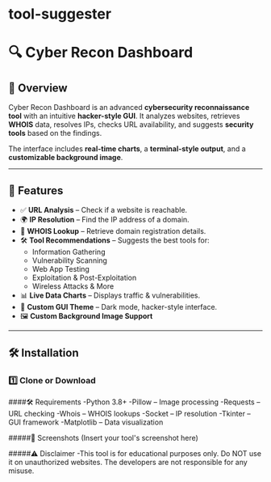 # tool-suggester
# 🔍 Cyber Recon Dashboard

## 🚀 Overview
Cyber Recon Dashboard is an advanced **cybersecurity reconnaissance tool** with an intuitive **hacker-style GUI**. It analyzes websites, retrieves **WHOIS** data, resolves IPs, checks URL availability, and suggests **security tools** based on the findings.

The interface includes **real-time charts**, a **terminal-style output**, and a **customizable background image**.

---

## 🎯 **Features**
- ✅ **URL Analysis** – Check if a website is reachable.
- 🌍 **IP Resolution** – Find the IP address of a domain.
- 🔎 **WHOIS Lookup** – Retrieve domain registration details.
- 🛠 **Tool Recommendations** – Suggests the best tools for:
  - Information Gathering
  - Vulnerability Scanning
  - Web App Testing
  - Exploitation & Post-Exploitation
  - Wireless Attacks & More
- 📊 **Live Data Charts** – Displays traffic & vulnerabilities.
- 🎨 **Custom GUI Theme** – Dark mode, hacker-style interface.
- 🖼 **Custom Background Image Support**

---

## 🛠 **Installation**
### 1️⃣ **Clone or Download**

####🛠 Requirements
-Python 3.8+
-Pillow – Image processing
-Requests – URL checking
-Whois – WHOIS lookups
-Socket – IP resolution
-Tkinter – GUI framework
-Matplotlib – Data visualization

#####📸 Screenshots
(Insert your tool's screenshot here)

#####⚠ Disclaimer
-This tool is for educational purposes only. Do NOT use it on unauthorized websites. The developers are not responsible for any misuse.

